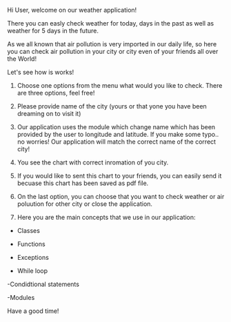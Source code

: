 Hi User, welcome on our weather application!

There you can easly check weather for today, days in the past as well as weather for 5 days in the future.

As we all known that air pollution is very imported in our daily life, so here you can check air pollution in your city or city even of your friends all over the World!

Let's see how is works!

1. Choose one options from the menu what would you like to check. There are three options, feel free!

2. Please provide name of the city (yours or that yone you have been dreaming on to visit it)

3. Our application uses the module which change name which has been provided by the user to longitude and latitude.
If you make some typo.. no worries! Our application will match the correct name of the correct city!

4. You see the chart with correct inromation of you city.

5. If you would like to sent this chart to your friends, you can easily send it becuase this chart has been saved as pdf file.

6. On the last option, you can choose that you want to check weather or air poluution for other city or close the application.

7. Here you are the main concepts that we use in our application:

- Classes

- Functions

- Exceptions

- While loop

-Condidtional statements

-Modules

Have a good time!


